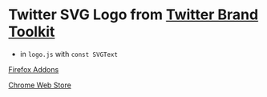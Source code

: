 #	Twitter SVG Logo from [Twitter Brand Toolkit](https://about.twitter.com/en/who-we-are/brand-toolkit)
- in `logo.js` with `const SVGText`


[Firefox Addons](https://addons.mozilla.org/en-US/firefox/addon/change-twitter-logo-back)

[Chrome Web Store](https://chromewebstore.google.com/detail/change-twitter-logo-back/gkeboiapkijhaagignnlkfeolpcidbkk)
